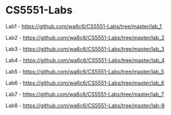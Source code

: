 # CS5551-Labs

Lab1 - https://github.com/wa6c6/CS5551-Labs/tree/master/lab_1

Lab2 - https://github.com/wa6c6/CS5551-Labs/tree/master/lab_2

Lab3 - https://github.com/wa6c6/CS5551-Labs/tree/master/lab_3

Lab4 - https://github.com/wa6c6/CS5551-Labs/tree/master/lab_4

Lab5 - https://github.com/wa6c6/CS5551-Labs/tree/master/lab_5

Lab6 - https://github.com/wa6c6/CS5551-Labs/tree/master/lab_6

Lab7 - https://github.com/wa6c6/CS5551-Labs/tree/master/lab_7

Lab8 - https://github.com/wa6c6/CS5551-Labs/tree/master/lab-8